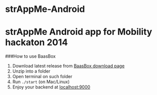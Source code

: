 strAppMe-Android
================

strAppMe Android app for Mobility hackaton 2014
================

###How to use BaasBox
1. Download latest release from [BaasBox download page](http://www.baasbox.com/download-page/)
2. Unzip into a folder
3. Open terminal on such folder
4. Run `./start` (on Mac/Linux) 
5. Enjoy your backend at [localhost:9000](http://localhost:9000)


